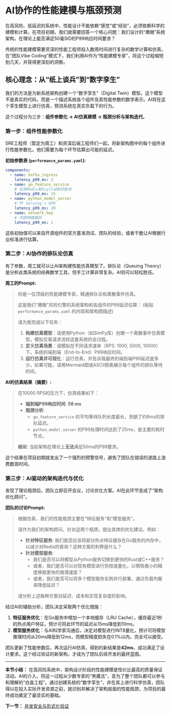 # AI协作的性能建模与瓶颈预测

在高风险、低延迟的系统中，性能设计不能依赖“感觉”或“经验”，必须依赖科学的建模和计算。在项目初期，我们就需要回答一个核心问题：我们设计的“鹰眼”系统架构，在理论上能否满足50毫SID的P99响应时间要求？

传统的性能建模需要资深的性能工程师投入数周时间进行复杂的数学计算和仿真。在“团队Vibe Coding”模式下，我们利用AI作为“性能建模专家”，将这个过程缩短到几天，并获得更深刻的洞察。

## 核心理念：从“纸上谈兵”到“数字孪生”

我们的方法是为新系统架构创建一个“数字孪生”（Digital Twin）模型。这个模型不是真实的代码，而是一个描述系统各个组件及其性能参数的数学表示。AI将在这个孪生模型上进行仿真，预测系统在真实负载下的行为。

这个过程分为三步：**组件参数化 -> AI仿真建模 -> 瓶颈分析与架构迭代**。

### 第一步：组件性能参数化

SRE工程师（暂定为周工）和资深后端工程师们一起，将新架构图中的每个组件进行性能参数化。他们需要为每个环节估算出可能的延迟。

**初始参数表 (`performance_params.yaml`):**
```yaml
components:
  - name: kafka_ingress
    latency_p99_ms: 2
  - name: go_feature_service
    # 包含Redis和ScyllaDB的查询
    latency_p99_ms: 15
  - name: python_model_server
    # TF Serving + GPU
    latency_p99_ms: 20
  - name: network_hop
    # 内部网络跳跃
    latency_p99_ms: 1
```
这些初始值可以来自开源组件的官方基准测试、团队的经验，或者干脆让AI根据行业标准进行估算。

### 第二步：AI协作的排队论仿真

有了参数，周工就可以让AI来构建性能仿真模型了。排队论（Queuing Theory）是分析此类系统的经典数学工具，但手工计算非常复杂。AI则可以轻松胜任。

**周工的Prompt:**
> 你是一位顶级的性能建模专家，精通排队论和离散事件仿真。
>
> 这是我们“鹰眼”风险引擎的系统架构和各组件的P99延迟估算：
> (粘贴 `performance_params.yaml` 的内容和架构图描述)
>
> 请为我完成以下任务：
> 1.  **构建仿真模型**：请使用Python（如SimPy库）创建一个离散事件仿真模型，模拟交易请求流经这套系统的全过程。
> 2.  **定义仿真场景**：请模拟在不同请求速率（RPS: 1000, 5000, 10000）下，系统的端到端（End-to-End）P99响应时间。
> 3.  **运行仿真并可视化**：运行仿真，并告诉我最终的端到端P99延迟是多少。如果可能，请用Mermaid图或ASCII图表展示每个组件的排队等待时间。

**AI的仿真结果（摘要）:**

> 在10000 RPS的压力下，仿真结果如下：
> - **端到端P99响应时间**: **58 ms**
> - **瓶颈分析**:
>   - `go_feature_service` 的平均等待队列长度最长，贡献了约8ms的排队延迟。
>   - `python_model_server` 的P99处理时间达到了25ms，是主要的耗时节点。
>
> **结论**: 当前架构在理论上**无法**满足50ms的P99要求。

这个结果在项目初期就发出了一个强烈的预警信号，避免了团队在错误的道路上浪费数周时间。

### 第三步：AI驱动的架构迭代与优化

发现了理论瓶颈后，团队立即召开会议，讨论优化方案。AI在此环节变成了“架构优化顾问”。

**团队的讨论Prompt:**
> 根据仿真，我们的性能瓶颈主要在“特征服务”和“模型服务”。
>
> 请作为我们的架构顾问，针对这两个瓶颈，提出具体的优化建议。例如：
> - **针对特征服务**: 我们是否应该将部分热点特征缓存在Go服务的内存中，以减少对Redis的查询？这种方案的利弊是什么？
> - **针对模型服务**:
>   - 我们是否可以将模型从Python服务切换到更快的Rust或C++服务？
>   - 或者，我们是否可以对现有模型进行剪枝或量化，以牺牲极小的精度换取更快的推理速度？
>   - 或者，我们是否可以将多个模型服务实例并行部署，通过负载均衡来降低延迟？
>
> 请分析上述每种方案对延迟、成本和实现复杂度的影响。

经过AI的辅助分析，团队决定采取两个优化措施：
1.  **特征服务优化**：在Go服务中增加一个本地缓存（LRU Cache），缓存最近1秒的热点用户特征，预计可将此环节的延迟从15ms降低到10ms。
2.  **模型服务优化**：与AI科学家沟通后，决定对模型进行INT8量化，预计可将模型推理时间从20ms降低到12ms，而模型精度损失在0.1%以内，完全可以接受。

团队更新了性能参数后，再次运行AI仿真，得到的新结果是**42ms**，成功满足了设计要求。这个经过验证的新架构，才成为了团队后续开发的最终蓝图。

---

**本节小结：** 在高风险系统中，架构设计阶段的性能建模是性价比最高的质量保证活动。AI的介入，将这一过程从少数专家的“黑魔法”，变为了整个团队都可以参与和理解的“白盒工程”。通过创建系统的“数字孪生”，并在其上进行科学仿真，团队得以在投入实际开发资源之前，就识别并解决了架构层面的性能瓶颈，为项目的最终成功奠定了最坚实的基础。

**下一节：** [并发安全与形式化验证](concurrent-safety.md)